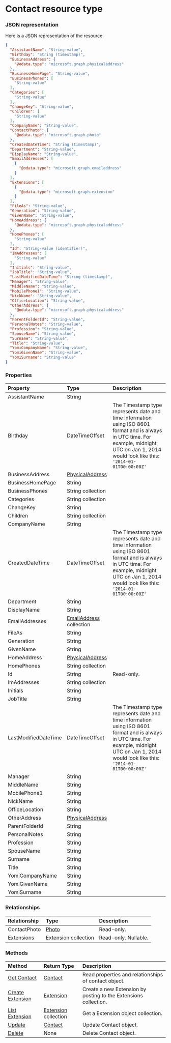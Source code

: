 # Contact resource type



### JSON representation

Here is a JSON representation of the resource

<!-- {
  "blockType": "resource",
  "optionalProperties": [
    "ContactPhoto",
    "Extensions"
  ],
  "@odata.type": "microsoft.graph.contact"
}-->

```json
{
  "AssistantName": "String-value",
  "Birthday": "String (timestamp)",
  "BusinessAddress": {
    "@odata.type": "microsoft.graph.physicaladdress"
  },
  "BusinessHomePage": "String-value",
  "BusinessPhones": [
    "String-value"
  ],
  "Categories": [
    "String-value"
  ],
  "ChangeKey": "String-value",
  "Children": [
    "String-value"
  ],
  "CompanyName": "String-value",
  "ContactPhoto": {
    "@odata.type": "microsoft.graph.photo"
  },
  "CreatedDateTime": "String (timestamp)",
  "Department": "String-value",
  "DisplayName": "String-value",
  "EmailAddresses": [
    {
      "@odata.type": "microsoft.graph.emailaddress"
    }
  ],
  "Extensions": [
    {
      "@odata.type": "microsoft.graph.extension"
    }
  ],
  "FileAs": "String-value",
  "Generation": "String-value",
  "GivenName": "String-value",
  "HomeAddress": {
    "@odata.type": "microsoft.graph.physicaladdress"
  },
  "HomePhones": [
    "String-value"
  ],
  "Id": "String-value (identifier)",
  "ImAddresses": [
    "String-value"
  ],
  "Initials": "String-value",
  "JobTitle": "String-value",
  "LastModifiedDateTime": "String (timestamp)",
  "Manager": "String-value",
  "MiddleName": "String-value",
  "MobilePhone1": "String-value",
  "NickName": "String-value",
  "OfficeLocation": "String-value",
  "OtherAddress": {
    "@odata.type": "microsoft.graph.physicaladdress"
  },
  "ParentFolderId": "String-value",
  "PersonalNotes": "String-value",
  "Profession": "String-value",
  "SpouseName": "String-value",
  "Surname": "String-value",
  "Title": "String-value",
  "YomiCompanyName": "String-value",
  "YomiGivenName": "String-value",
  "YomiSurname": "String-value"
}

```
### Properties
| Property	   | Type	|Description|
|:---------------|:--------|:----------|
|AssistantName|String||
|Birthday|DateTimeOffset|The Timestamp type represents date and time information using ISO 8601 format and is always in UTC time. For example, midnight UTC on Jan 1, 2014 would look like this: `'2014-01-01T00:00:00Z'`|
|BusinessAddress|[PhysicalAddress](physicaladdress.md)||
|BusinessHomePage|String||
|BusinessPhones|String collection||
|Categories|String collection||
|ChangeKey|String||
|Children|String collection||
|CompanyName|String||
|CreatedDateTime|DateTimeOffset|The Timestamp type represents date and time information using ISO 8601 format and is always in UTC time. For example, midnight UTC on Jan 1, 2014 would look like this: `'2014-01-01T00:00:00Z'`|
|Department|String||
|DisplayName|String||
|EmailAddresses|[EmailAddress](emailaddress.md) collection||
|FileAs|String||
|Generation|String||
|GivenName|String||
|HomeAddress|[PhysicalAddress](physicaladdress.md)||
|HomePhones|String collection||
|Id|String| Read-only.|
|ImAddresses|String collection||
|Initials|String||
|JobTitle|String||
|LastModifiedDateTime|DateTimeOffset|The Timestamp type represents date and time information using ISO 8601 format and is always in UTC time. For example, midnight UTC on Jan 1, 2014 would look like this: `'2014-01-01T00:00:00Z'`|
|Manager|String||
|MiddleName|String||
|MobilePhone1|String||
|NickName|String||
|OfficeLocation|String||
|OtherAddress|[PhysicalAddress](physicaladdress.md)||
|ParentFolderId|String||
|PersonalNotes|String||
|Profession|String||
|SpouseName|String||
|Surname|String||
|Title|String||
|YomiCompanyName|String||
|YomiGivenName|String||
|YomiSurname|String||

### Relationships
| Relationship | Type	|Description|
|:---------------|:--------|:----------|
|ContactPhoto|[Photo](photo.md)| Read-only.|
|Extensions|[Extension](extension.md) collection| Read-only. Nullable.|

### Methods

| Method		   | Return Type	|Description|
|:---------------|:--------|:----------|
|[Get Contact](../api/contact_get.md) | [Contact](contact.md) |Read properties and relationships of contact object.|
|[Create Extension](../api/contact_post_extensions.md) |[Extension](extension.md)| Create a new Extension by posting to the Extensions collection.|
|[List Extension](../api/contact_list_extensions.md) |[Extension](extension.md) collection| Get a Extension object collection.|
|[Update](../api/contact_update.md) | [Contact](contact.md)	|Update Contact object. |
|[Delete](../api/contact_delete.md) | None |Delete Contact object. |

<!-- uuid: 7b985f1a-e3d9-4a53-962f-8cb3eb5ec020
2015-10-25 14:25:33 UTC -->
<!-- {
  "type": "#page.annotation",
  "description": "Contact resource",
  "keywords": "",
  "section": "documentation",
  "tocPath": ""
}-->